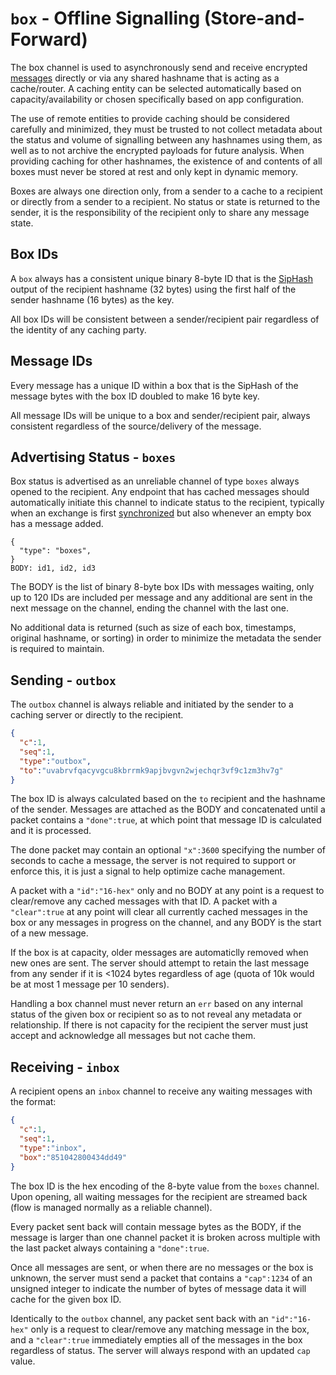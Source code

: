 # `box` - Offline Signalling (Store-and-Forward)

The box channel is used to asynchronously send and receive encrypted [messages](../e3x/messages.md) directly or via any shared hashname that is acting as a cache/router.  A caching entity can be selected automatically based on capacity/availability or chosen specifically based on app configuration.

The use of remote entities to provide caching should be considered carefully and minimized, they must be trusted to not collect metadata about the status and volume of signalling between any hashnames using them, as well as to not archive the encrypted payloads for future analysis.  When providing caching for other hashnames, the existence of and contents of all boxes must never be stored at rest and only kept in dynamic memory.

Boxes are always one direction only, from a sender to a cache to a recipient or directly from a sender to a recipient.  No status or state is returned to the sender, it is the responsibility of the recipient only to share any message state.

## Box IDs

A `box` always has a consistent unique binary 8-byte ID that is the [SipHash](http://en.wikipedia.org/wiki/SipHash) output of the recipient hashname (32 bytes) using the first half of the sender hashname (16 bytes) as the key. 

All box IDs will be consistent between a sender/recipient pair regardless of the identity of any caching party.

## Message IDs

Every message has a unique ID within a box that is the SipHash of the message bytes with the box ID doubled to make 16 byte key.

All message IDs will be unique to a box and sender/recipient pair, always consistent regardless of the source/delivery of the message.

## Advertising Status - `boxes`

Box status is advertised as an unreliable channel of type `boxes` always opened to the recipient.  Any endpoint that has cached messages should automatically initiate this channel to indicate status to the recipient, typically when an exchange is first [synchronized](../e3x/handshake.md) but also whenever an empty box has a message added.

```
{
  "type": "boxes",
}
BODY: id1, id2, id3
```

The BODY is the list of binary 8-byte box IDs with messages waiting, only up to 120 IDs are included per message and any additional are sent in the next message on the channel, ending the channel with the last one.

No additional data is returned (such as size of each box, timestamps, original hashname, or sorting) in order to minimize the metadata the sender is required to maintain.

## Sending - `outbox`

The `outbox` channel is always reliable and initiated by the sender to a caching server or directly to the recipient.

```json
{
  "c":1,
  "seq":1,
  "type":"outbox",
  "to":"uvabrvfqacyvgcu8kbrrmk9apjbvgvn2wjechqr3vf9c1zm3hv7g"
}
```

The box ID is always calculated based on the `to` recipient and the hashname of the sender.  Messages are attached as the BODY and concatenated until a packet contains a `"done":true`, at which point that message ID is calculated and it is processed.

The done packet may contain an optional `"x":3600` specifying the number of seconds to cache a message, the server is not required to support or enforce this, it is just a signal to help optimize cache management.

A packet with a `"id":"16-hex"` only and no BODY at any point is a request to clear/remove any cached messages with that ID.  A packet with a `"clear":true` at any point will clear all currently cached messages in the box or any messages in progress on the channel, and any BODY is the start of a new message.

If the box is at capacity, older messages are automaticlly removed when new ones are sent. The server should attempt to retain the last message from any sender if it is <1024 bytes regardless of age (quota of 10k would be at most 1 message per 10 senders).

Handling a box channel must never return an `err` based on any internal status of the given box or recipient so as to not reveal any metadata or relationship.  If there is not capacity for the recipient the server must just accept and acknowledge all messages but not cache them.

## Receiving - `inbox`

A recipient opens an `inbox` channel to receive any waiting messages with the format:

```json
{
  "c":1,
  "seq":1,
  "type":"inbox",
  "box":"851042800434dd49"
}
```

The box ID is the hex encoding of the 8-byte value from the `boxes` channel. Upon opening, all waiting messages for the recipient are streamed back (flow is managed normally as a reliable channel).  

Every packet sent back will contain message bytes as the BODY, if the message is larger than one channel packet it is broken across multiple with the last packet always containing a `"done":true`.  

Once all messages are sent, or when there are no messages or the box is unknown, the server must send a packet that contains a `"cap":1234` of an unsigned integer to indicate the number of bytes of message data it will cache for the given box ID.

Identically to the `outbox` channel, any packet sent back with an `"id":"16-hex"` only is a request to clear/remove any matching message in the box, and a `"clear":true` immediately empties all of the messages in the box regardless of status.  The server will always respond with an updated `cap` value.
